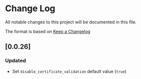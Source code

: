 # Change Log

All notable changes to this project will be documented in this file.

The format is based on [Keep a Changelog](http://keepachangelog.com/)


## [0.0.26]
### Updated

* Set `disable_certificate_validation` default value (`true`)